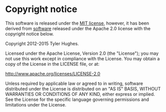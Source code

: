 # Copyright notice

This software is released under the [MIT license](LICENSE), however, it has been derived from [software](https://github.com/TylerLH/github-latest-commits-widget) released under the Apache 2.0 license with the copyright notice below.

Copyright 2012-2015 Tyler Hughes.

Licensed under the Apache License, Version 2.0 (the "License");
you may not use this work except in compliance with the License.
You may obtain a copy of the License in the LICENSE file, or at:

   http://www.apache.org/licenses/LICENSE-2.0

Unless required by applicable law or agreed to in writing, software
distributed under the License is distributed on an "AS IS" BASIS,
WITHOUT WARRANTIES OR CONDITIONS OF ANY KIND, either express or implied.
See the License for the specific language governing permissions and
limitations under the License.
